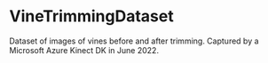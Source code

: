# VineTrimmingDataset
Dataset of images of vines before and after trimming. Captured by a Microsoft Azure Kinect DK in June 2022.
